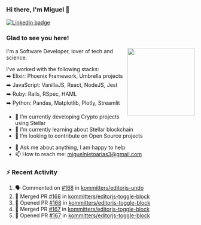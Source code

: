 ### Hi there, I'm Miguel 👋

<a href="https://linkedin.com/in/miguelnietoa/" target="_blank" rel="noopener noreferrer">
  <img src="https://img.shields.io/badge/-LinkedIn-0e76a8?style=flat-square&logo=Linkedin&logoColor=white" alt="Linkedin badge">
</a>
<!-- [![Website Badge](https://img.shields.io/badge/Website-3b5998?style=flat-square&logo=google-chrome&logoColor=white)](#notavailablenow#) 

<img src="https://i.imgur.com/tbrLrt5.gif" width=400 alt="Coding GIF" align="right"/>
-->


### Glad to see you here!
<a href="https://github.com/miguelnietoa"><img src="https://github-readme-stats.vercel.app/api?username=miguelnietoa&show_icons=true&hide_border=true&count_private=true&include_all_commits=true&theme=tokyonight" height="180em" align="right"/></a>
I'm a Software Developer, lover of tech and science. 

I've worked with the following stacks:\
➡️ Elixir: Phoenix Framework, Umbrella projects\
➡️ JavaScript: VanillaJS, React, NodeJS, Jest\
➡️ Ruby: Rails, RSpec, HAML\
➡️ Python: Pandas, Matplotlib, Plotly, Streamlit

- 🔭 I’m currently developing Crypto projects using Stellar
- 🌱 I’m currently learning about Stellar blockchain
- 👯 I’m looking to contribute on Open Source projects
<!-- 
- 😄 I just finished a Machine Learning course! 
- 🤔 I’m looking for help with ...
-->
- 💬 Ask me about anything, I am happy to help
- 📫 How to reach me: miguelnietoarias3@gmail.com

### ⚡ Recent Activity

<!--START_SECTION:activity-->
1. 🗣 Commented on [#168](https://github.com/kommitters/editorjs-undo/issues/168) in [kommitters/editorjs-undo](https://github.com/kommitters/editorjs-undo)
2. 🎉 Merged PR [#168](https://github.com/kommitters/editorjs-toggle-block/pull/168) in [kommitters/editorjs-toggle-block](https://github.com/kommitters/editorjs-toggle-block)
3. 💪 Opened PR [#168](https://github.com/kommitters/editorjs-toggle-block/pull/168) in [kommitters/editorjs-toggle-block](https://github.com/kommitters/editorjs-toggle-block)
4. 🎉 Merged PR [#167](https://github.com/kommitters/editorjs-toggle-block/pull/167) in [kommitters/editorjs-toggle-block](https://github.com/kommitters/editorjs-toggle-block)
5. 💪 Opened PR [#167](https://github.com/kommitters/editorjs-toggle-block/pull/167) in [kommitters/editorjs-toggle-block](https://github.com/kommitters/editorjs-toggle-block)
<!--END_SECTION:activity-->
